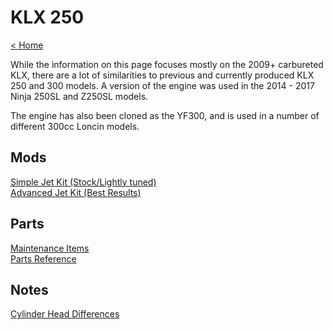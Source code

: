# KLX 250

[< Home](../index.md)

While the information on this page focuses mostly on the 2009+ carbureted KLX, there are a lot of similarities to previous and currently produced KLX 250 and 300 models. A version of the engine was used in the 2014 - 2017 Ninja 250SL and Z250SL models.

The engine has also been cloned as the YF300, and is used in a number of different 300cc Loncin models. 

## Mods

[Simple Jet Kit (Stock/Lightly tuned)](klx/mod_jet_kit_simple.md)<br/>
[Advanced Jet Kit (Best Results)](klx/mod_jet_kit_adv.md)<br/>

## Parts

[Maintenance Items](klx/maintenance_items.md)<br/>
[Parts Reference](klx/parts_reference.md)<br/>

## Notes

[Cylinder Head Differences](klx/cylinder_head.md)